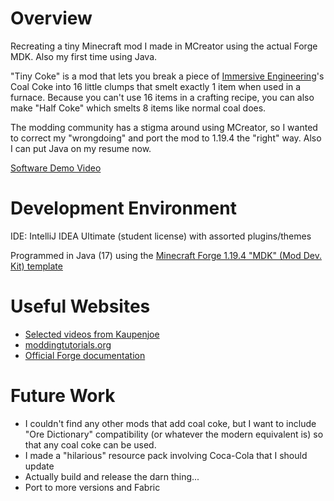 # Overview

Recreating a tiny Minecraft mod I made in MCreator using the actual Forge MDK. Also my first time using Java.

"Tiny Coke" is a mod that lets you break a piece of [Immersive Engineering]()'s Coal Coke into 16 little clumps that smelt exactly 1 item when used in a furnace. Because you can't use 16 items in a crafting recipe, you can also make "Half Coke" which smelts 8 items like normal coal does. 

The modding community has a stigma around using MCreator, so I wanted to correct my "wrongdoing" and port the mod to 1.19.4 the "right" way. Also I can put Java on my resume now.

[Software Demo Video](https://youtu.be/SbfMRForeIg)

# Development Environment

IDE: IntelliJ IDEA Ultimate (student license) with assorted plugins/themes

Programmed in Java (17) using the [Minecraft Forge 1.19.4 "MDK" (Mod Dev. Kit) template](https://files.minecraftforge.net/net/minecraftforge/forge/index_1.19.4.html)

# Useful Websites

- [Selected videos from Kaupenjoe](https://www.youtube.com/playlist?list=PLKGarocXCE1HrC60yuTNTGRoZc6hf5Uvl)
- [moddingtutorials.org](https://moddingtutorials.org/)
- [Official Forge documentation](https://docs.minecraftforge.net/en/1.19.x/)

# Future Work

- I couldn't find any other mods that add coal coke, but I want to include "Ore Dictionary" compatibility (or whatever the modern equivalent is) so that any coal coke can be used.
- I made a "hilarious" resource pack involving Coca-Cola that I should update
- Actually build and release the darn thing...
- Port to more versions and Fabric
